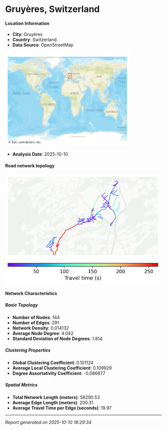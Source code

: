 # Gruyères, Switzerland

#### Location Information

- **City**: Gruyères
- **Country**: Switzerland
- **Data Source**: OpenStreetMap
<img src="Gruyères_location.png" alt="Gruyères Location Map" width="400" />

- **Analysis Date**: 2025-10-10

#### Road network topology

<img src="Gruyères_network_map.png" alt="Gruyères Road Network Map" width="500"/>

#### Network Characteristics

##### Basic Topology

- **Number of Nodes**: 144
- **Number of Edges**: 291
- **Network Density**: 0.014132
- **Average Node Degree**: 4.042
- **Standard Deviation of Node Degrees**: 1.814

##### Clustering Properties

- **Global Clustering Coefficient**: 0.101124
- **Average Local Clustering Coefficient**: 0.109929
- **Degree Assortativity Coefficient**: -0.086877

##### Spatial Metrics

- **Total Network Length (meters)**: 58290.53
- **Average Edge Length (meters)**: 200.31
- **Average Travel Time per Edge (seconds)**: 19.97

---
*Report generated on 2025-10-10 18:29:34*
